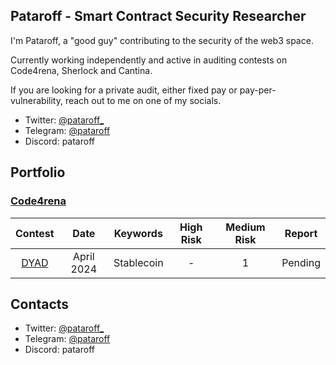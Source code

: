## Pataroff - Smart Contract Security Researcher

I'm Pataroff, a "good guy" contributing to the security of the web3 space.

Currently working independently and active in auditing contests on Code4rena, Sherlock and Cantina.

If you are looking for a private audit, either fixed pay or pay-per-vulnerability, reach out to me on one of my socials.
* Twitter: [@pataroff_](https://twitter.com/pataroff_)
* Telegram: [@pataroff](https://t.me/pataroff)
* Discord: pataroff

## Portfolio
### [Code4rena](https://code4rena.com/@Pataroff)
| Contest | Date | Keywords | High Risk | Medium Risk | Report
|:--:|:--:|:--:|:--:|:--:|:--:|
| [DYAD](https://code4rena.com/audits/2024-04-dyad#top) | April 2024 | Stablecoin | -  | 1 | Pending |


## Contacts
* Twitter: [@pataroff_](https://twitter.com/pataroff_)
* Telegram: [@pataroff](https://t.me/pataroff)
* Discord: pataroff
